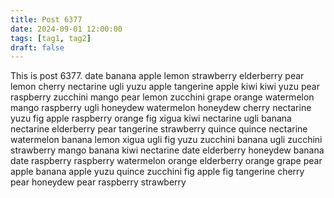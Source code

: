 ```yaml
---
title: Post 6377
date: 2024-09-01 12:00:00
tags: [tag1, tag2]
draft: false
---
```

This is post 6377.
date
banana
apple
lemon
strawberry
elderberry
pear
lemon
cherry
nectarine
ugli
yuzu
apple
tangerine
apple
kiwi
kiwi
yuzu
pear
raspberry
zucchini
mango
pear
lemon
zucchini
grape
orange
watermelon
mango
raspberry
ugli
honeydew
watermelon
honeydew
cherry
nectarine
yuzu
fig
apple
raspberry
orange
fig
xigua
kiwi
nectarine
ugli
banana
nectarine
elderberry
pear
tangerine
strawberry
quince
quince
nectarine
watermelon
banana
lemon
xigua
ugli
fig
yuzu
zucchini
banana
ugli
zucchini
strawberry
mango
banana
kiwi
nectarine
date
elderberry
honeydew
banana
date
raspberry
raspberry
watermelon
orange
elderberry
orange
grape
pear
apple
banana
apple
yuzu
quince
zucchini
fig
apple
fig
tangerine
cherry
pear
honeydew
pear
raspberry
strawberry
